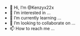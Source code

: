 - 👋 Hi, I’m @Kenzyx22x
- 👀 I’m interested in ...
- 🌱 I’m currently learning ...
- 💞️ I’m looking to collaborate on ...
- 📫 How to reach me ...

<!---
Kenzyx22x/Kenzyx22x is a ✨ special ✨ repository because its `README.md` (this file) appears on your GitHub profile.
You can click the Preview link to take a look at your changes.
--->


